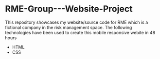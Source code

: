 # RME-Group---Website-Project
This repository showcases my website/source code for RME which is a fictional company in the risk management space.
The following technologies have been used to create this mobile responsive webite in 48 hours 
 - HTML
 - CSS
 
